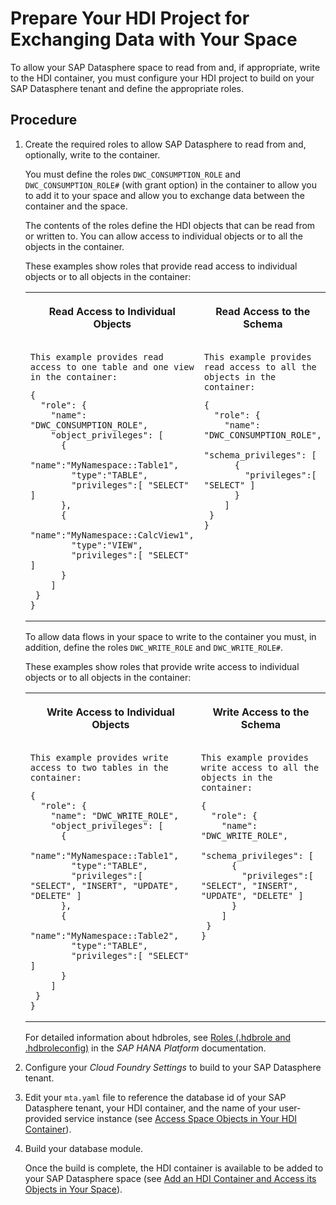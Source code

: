 <!-- loioa94e1637db484a5c8ec2da83cfa75156 -->

# Prepare Your HDI Project for Exchanging Data with Your Space

To allow your SAP Datasphere space to read from and, if appropriate, write to the HDI container, you must configure your HDI project to build on your SAP Datasphere tenant and define the appropriate roles.



<a name="loioa94e1637db484a5c8ec2da83cfa75156__steps_jk3_ybq_5sb"/>

## Procedure

1.  Create the required roles to allow SAP Datasphere to read from and, optionally, write to the container.

    You must define the roles `DWC_CONSUMPTION_ROLE` and `DWC_CONSUMPTION_ROLE#` \(with grant option\) in the container to allow you to add it to your space and allow you to exchange data between the container and the space.

    The contents of the roles define the HDI objects that can be read from or written to. You can allow access to individual objects or to all the objects in the container.

    These examples show roles that provide read access to individual objects or to all objects in the container:


    <table>
    <tr>
    <th valign="top">

    Read Access to Individual Objects


    
    </th>
    <th valign="top">

    Read Access to the Schema


    
    </th>
    </tr>
    <tr>
    <td valign="top">
    
        This example provides read access to one table and one view in the container:

    ```
    {
      "role": {
        "name": "DWC_CONSUMPTION_ROLE",
        "object_privileges": [
          {
            "name":"MyNamespace::Table1",
            "type":"TABLE",
            "privileges":[ "SELECT" ]
          },
          {
            "name":"MyNamespace::CalcView1",
            "type":"VIEW",
            "privileges":[ "SELECT" ]
          }     
        ]
     }
    }
    ```


    
    </td>
    <td valign="top">
    
        This example provides read access to all the objects in the container:

    ```
    {
      "role": {
        "name": "DWC_CONSUMPTION_ROLE",
        "schema_privileges": [
          {
            "privileges":[ "SELECT" ]
          }
        ]
     }
    }
    ```


    
    </td>
    </tr>
    </table>
    
    To allow data flows in your space to write to the container you must, in addition, define the roles `DWC_WRITE_ROLE` and `DWC_WRITE_ROLE#`.

    These examples show roles that provide write access to individual objects or to all objects in the container:


    <table>
    <tr>
    <th valign="top">

    Write Access to Individual Objects


    
    </th>
    <th valign="top">

    Write Access to the Schema


    
    </th>
    </tr>
    <tr>
    <td valign="top">
    
        This example provides write access to two tables in the container:

    ```
    {
      "role": {
        "name": "DWC_WRITE_ROLE",
        "object_privileges": [
          {
            "name":"MyNamespace::Table1",
            "type":"TABLE",
            "privileges":[ "SELECT", "INSERT", "UPDATE", "DELETE" ]
          },
          {
            "name":"MyNamespace::Table2",
            "type":"TABLE",
            "privileges":[ "SELECT" ]
          }     
        ]
     }
    }
    ```


    
    </td>
    <td valign="top">
    
        This example provides write access to all the objects in the container:

    ```
    {
      "role": {
        "name": "DWC_WRITE_ROLE",
        "schema_privileges": [
          {
            "privileges":[ "SELECT", "INSERT", "UPDATE", "DELETE" ]
          }
        ]
     }
    }
    ```


    
    </td>
    </tr>
    </table>
    
    For detailed information about hdbroles, see [Roles \(.hdbrole and .hdbroleconfig\)](https://help.sap.com/viewer/3823b0f33420468ba5f1cf7f59bd6bd9/latest/en-US/625d7733c30b4666b4a522d7fa68a550.html) in the *SAP HANA Platform* documentation.

2.  Configure your *Cloud Foundry Settings* to build to your SAP Datasphere tenant.

3.  Edit your `mta.yaml` file to reference the database id of your SAP Datasphere tenant, your HDI container, and the name of your user-provided service instance \(see [Access Space Objects in Your HDI Container](access-space-objects-in-your-hdi-container-656eebc.md)\).

4.  Build your database module.

    Once the build is complete, the HDI container is available to be added to your SAP Datasphere space \(see [Add an HDI Container and Access its Objects in Your Space](add-an-hdi-container-and-access-its-objects-in-your-s-5d55da5.md)\).


